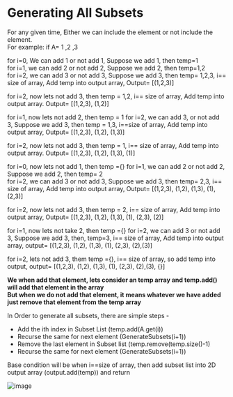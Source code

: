 # Generating All Subsets #

For any given time, Either we can include the element or not include the element.  
For example:  if A= 1 ,2 ,3  

for i=0, We can add 1 or not add 1, Suppose we add 1, then temp=1  
for i=1, we can add 2 or not add 2, Suppose we add 2, then temp=1,2  
for i=2, we can add 3 or not add 3, Suppose we add 3, then temp= 1,2,3, i== size of array, Add temp into output array, Output= [(1,2,3)]

for i=2, now lets not add 3, then temp = 1,2, i== size of array, Add temp into output array. Output= [(1,2,3), (1,2)]

for i=1, now lets not add 2, then temp = 1
for i=2, we can add 3, or not add 3, Suppose we add 3, then temp = 1,3, i==size of array, Add temp into output array, Output= [(1,2,3), (1,2), (1,3)]  

for i=2, now lets not add 3, then temp = 1, i== size of array, Add temp into output array. Output= [(1,2,3), (1,2), (1,3), (1)]  

for i=0, now lets not add 1, then temp ={}
for i=1, we can add 2 or not add 2, Suppose we add 2, then temp= 2  
for i=2, we can add 3 or not add 3, Suppose we add 3, then temp= 2,3, i== size of array, Add temp into output array, Output= [(1,2,3), (1,2), (1,3), (1), (2,3)]

for i=2, now lets not add 3, then temp = 2,  i== size of array, Add temp into output array, Output= [(1,2,3), (1,2), (1,3), (1), (2,3), (2)]

for i=1, now lets not take 2, then temp ={}
for i=2, we can add 3 or not add 3, Suppose we add 3, then, temp=3, i== size of array, Add temp into output array, output= [(1,2,3), (1,2), (1,3), (1), (2,3), (2),(3)]

for i=2, lets not add 3, them temp ={}, i== size of array, so add temp into output, output= [(1,2,3), (1,2), (1,3), (1), (2,3), (2),(3), {}]

**We when add that element, lets consider an temp array and temp.add()  will add that element in the array  
But when we do not add that element, it means whatever we have added just remove that element from the temp array**


In Order to generate all subsets, there are simple steps -

- Add the ith index in Subset List (temp.add(A.get(i))
- Recurse the same for next element (GenerateSubsets(i+1))
- Remove the last element in Subset list (temp.remove(temp.size()-1)
- Recurse the same for next element (GenerateSubsets(i+1))

Base condition will be when i==size of array, then add subset list into 2D output array (output.add(temp)) and return

![image](https://user-images.githubusercontent.com/83850703/187623586-5765c193-4cc8-48fa-911a-7eec117990cc.png)
